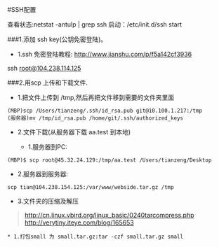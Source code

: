 #SSH配置

查看状态:netstat -antulp | grep ssh
启动：/etc/init.d/ssh start 


###1.添加 ssh key(公钥免密登陆)。
* 1.ssh 免密登陆教程: http://www.jianshu.com/p/f5a142cf3936

ssh root@104.238.114.125



###2.用scp 上传和下载文件.
* 1.把文件上传到 /tmp,然后再把文件移到需要的文件夹里面
```
(MBP)scp /Users/tianzeng/.ssh/id_rsa.pub git@10.100.1.217:/tmp
(服务器)mv /tmp/id_rsa.pub /home/git/.ssh/authorized_keys
```

* 2.文件下载(从服务器下载 aa.test 到本地)

    * 1.服务器到PC:
```
(MBP)$ scp root@45.32.24.129:/tmp/aa.test /Users/tianzeng/Desktop
```

 * 2.服务器到服务器:
```
scp tian@104.238.154.125:/var/www/webside.tar.gz /tmp
```

* 3.文件夹的压缩及解压
>http://cn.linux.vbird.org/linux_basic/0240tarcompress.php
>http://verytiny.iteye.com/blog/165653


    * 1.打包small 为 small.tar.gz:tar -czf small.tar.gz small
    




